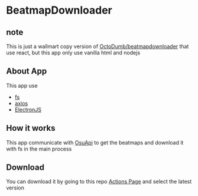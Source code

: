# BeatmapDownloader

## note
This is just a wallmart copy version of [OctoDumb/beatmapdownloader](https://github.com/OctoDumb/beatmapdownloader) that use react, but this app only use vanilla html and nodejs

## About App
This app use 
- [fs](https://github.com/npm/fs)
- [axios](https://github.com/axios/axios)
- [ElectronJS](https://www.electronjs.org)

## How it works
This app communicate with [OsuApi](https://osu.ppy.sh/beatmapsets) to get the beatmaps and download it with fs in the main process

## Download
You can download it by going to this repo [Actions Page](https://github.com/MoonLGH/BeatmapDownloader/actions) and select the latest version
